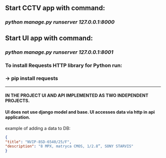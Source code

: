 ## Start CCTV app with command: 
### *python manage.py runserver 127.0.0.1:8000*
## Start UI app with command: 
### *python manage.py runserver 127.0.0.1:8001*
### To install Requests HTTP library for Python run:
### -> pip install requests

---
#### IN THE PROJECT UI AND API IMPLEMENTED AS TWO INDEPENDENT PROJECTS.

#### UI does not use django model and base. UI accesses data via http in api application.

example of adding a data to DB: 

```json
{
"title": "NVIP-8SD-6540/25/F",
"description": "8 MPX, matryca CMOS, 1/2.8”, SONY STARVIS"
}
```
